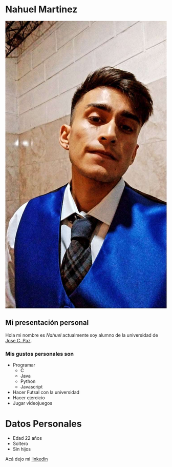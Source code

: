 # Nahuel Martinez
![Epigrafe](./imagen/yo.jpg "Este soy yo :|")
## Mi presentación personal
Hola mi nombre es *_Nahuel_* actualmente soy alumno de la universidad de [Jose C. Paz](www.unpaz.edu.ar).
### Mis gustos personales son
 * Programar
   * C
   * Java
   * Python
   * Javascript
* Hacer Futsal con la universidad
* Hacer ejercicio
* Jugar videojuegos

# Datos Personales
* Edad 22 años
* Soltero
* Sin hijos

Acá dejo mi [linkedin](https://www.linkedin.com/in/nahuel-martinez-7b898a218/)
